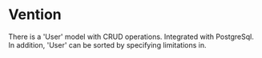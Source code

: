 # Vention
There is a 'User' model with CRUD operations.
Integrated with PostgreSql.
In addition, 'User' can be sorted by specifying limitations in. 
